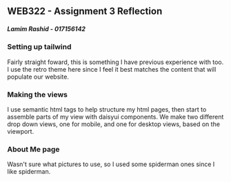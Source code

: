 ## WEB322 - Assignment 3 Reflection 
##### Lamim Rashid - 017156142

### Setting up tailwind
Fairly straight foward, this is something I have previous experience with too. I use the retro theme here since I feel it best matches the content that will populate our website. 

### Making the views
I use semantic html tags to help structure my html pages, then start to assemble parts of my view with daisyui components. 
We make two different drop down views, one for mobile, and one for desktop views, based on the viewport.

### About Me page
Wasn't sure what pictures to use, so I used some spiderman ones since I like spiderman. 